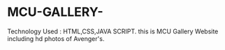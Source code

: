 # MCU-GALLERY-
Technology Used : HTML,CSS,JAVA SCRIPT. this is MCU Gallery Website including hd photos of Avenger's.  
